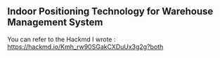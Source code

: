 ## Indoor Positioning Technology for Warehouse Management System

You can refer to the Hackmd I wrote : https://hackmd.io/Kmh_rw90SGakCXDuUx3g2g?both





